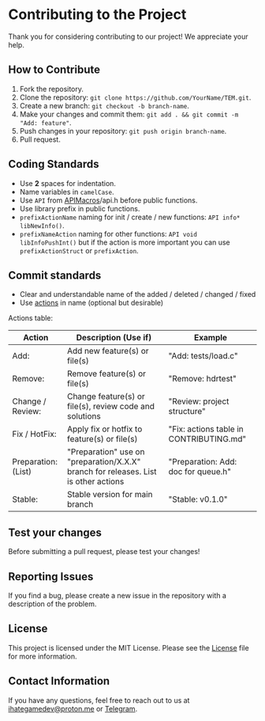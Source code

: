 # Contributing to the Project

Thank you for considering contributing to our project! We appreciate your help.

## How to Contribute

1. Fork the repository.
2. Clone the repository: `git clone https://github.com/YourName/TEM.git`.
3. Create a new branch: `git checkout -b branch-name`.
4. Make your changes and commit them: `git add . && git commit -m "Add: feature"`.
5. Push changes in your repository: `git push origin branch-name`.
6. Pull request.

## Coding Standards

- Use **2** spaces for indentation.
- Name variables in `camelCase`.
- Use `API` from [APIMacros](https://github.com/IHateGameDev/APIMacros)/api.h before public functions.
- Use library prefix in public functions.
- `prefixActionName` naming for init / create / new functions: `API info* libNewInfo()`.
- `prefixNameAction` naming for other functions: `API void libInfoPushInt()` but if the action is more important you can use `prefixActionStruct` or `prefixAction`.

## Commit standards

- Clear and understandable name of the added / deleted / changed / fixed
- Use [actions](#actionsTable) in name (optional but desirable)

<a name="actionsTable">Actions table: </a>

| Action | Description (Use if) | Example |
| ------------------- | ----------------------------------------------------------------------------------- | ------------------- |
| Add:                | Add new feature(s) or file(s)                                                       | "Add: tests/load.c" |
| Remove:             | Remove feature(s) or file(s)				                                        | "Remove: hdrtest"   |
| Change / Review:    | Change feature(s) or file(s), review code and solutions                             | "Review: project structure" |
| Fix / HotFix:       | Apply fix or hotfix to feature(s) or file(s)                                        | "Fix: actions table in CONTRIBUTING.md" |
| Preparation: (List) | "Preparation" use on "preparation/X.X.X" branch for releases. List is other actions | "Preparation: Add: doc for queue.h" |
| Stable:             | Stable version for main branch                                                      | "Stable: v0.1.0" |

## Test your changes

Before submitting a pull request, please test your changes!

## Reporting Issues

If you find a bug, please create a new issue in the repository with a description of the problem.

## License

This project is licensed under the MIT License. Please see the [License](../License) file for more information.

## Contact Information

If you have any questions, feel free to reach out to us at <ihategamedev@proton.me> or [Telegram](https://t.me/IHateGameDev).
